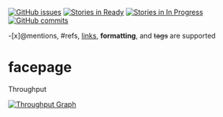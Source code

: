 [![GitHub issues](https://img.shields.io/github/issues/joanaz/facepage.svg?style=plastic)]()
[![Stories in Ready](https://badge.waffle.io/joanaz/facepage.svg?label=ready&title=Ready)](https://waffle.io/joanaz/facepage)
[![Stories in In Progress](https://badge.waffle.io/joanaz/facepage.svg?label=In%20Progress&title=In%20Progress)](http://waffle.io/joanaz/facepage) 
[![GitHub commits](https://img.shields.io/github/commits-since/joanaz/facepage/0.0.1.svg?style=plastic)]()

-[x]@mentions, #refs, [links](), **formatting**, and <del>tags</del> are supported


# facepage

Throughput

[![Throughput Graph](https://graphs.waffle.io/joanaz/facepage/throughput.svg)](https://waffle.io/joanaz/facepage/metrics) 




